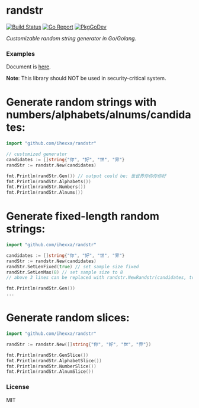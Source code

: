 # randstr

[![Build Status](https://travis-ci.org/ihexxa/q-radix.svg?branch=master)](https://travis-ci.org/ihexxa/q-radix)
[![Go Report](https://goreportcard.com/badge/github.com/ihexxa/randstr)](https://goreportcard.com/report/github.com/ihexxa/randstr)
[![PkgGoDev](https://pkg.go.dev/badge/github.com/ihexxa/randstr)](https://pkg.go.dev/github.com/ihexxa/randstr)

_Customizable random string generator in Go/Golang._

### Examples

Document is [here](https://pkg.go.dev/github.com/ihexxa/randstr).

**Note**: This library should NOT be used in security-critical system.

# Generate random strings with numbers/alphabets/alnums/candidates:

```go
import "github.com/ihexxa/randstr"

// customized generator
candidates := []string{"你", "好", "世", "界"}
randStr := randstr.New(candidates)

fmt.Println(randStr.Gen()) // output could be: 世世界你你你你好
fmt.Println(randStr.Alphabets())
fmt.Println(randStr.Numbers())
fmt.Println(randStr.Alnums())

```

# Generate fixed-length random strings:

```go
import "github.com/ihexxa/randstr"

candidates := []string{"你", "好", "世", "界"}
randStr := randstr.New(candidates)
randStr.SetLenFixed(true) // set sample size fixed
randStr.SetLenMax(8) // set sample size to 8
// above 3 lines can be replaced with randstr.NewRandstr(candidates, true, 8)

fmt.Println(randStr.Gen())
...

```

# Generate random slices:

```go
import "github.com/ihexxa/randstr"

randStr := randstr.New([]string{"你", "好", "世", "界"})

fmt.Println(randStr.GenSlice())
fmt.Println(randStr.AlphabetSlice())
fmt.Println(randStr.NumberSlice())
fmt.Println(randStr.AlnumSlice())

```

### License

MIT
